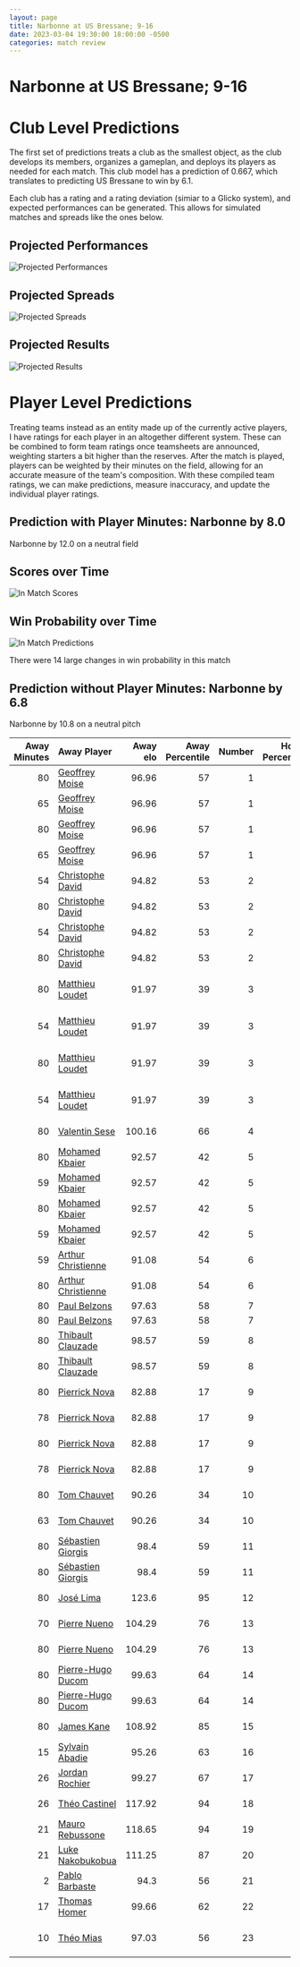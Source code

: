 ```yaml
---  
layout: page  
title: Narbonne at US Bressane; 9-16  
date: 2023-03-04 19:30:00 18:00:00 -0500  
categories: match review  
---
```

# Narbonne at US Bressane; 9-16

# Club Level Predictions


The first set of predictions treats a club as the smallest object, as the club develops its members, organizes a gameplan, and deploys its players as needed for each match. This club model has a prediction of 0.667, which translates to predicting US Bressane to win by 6.1.

Each club has a rating and a rating deviation (simiar to a Glicko system), and expected performances can be generated. This allows for simulated matches and spreads like the ones below.
## Projected Performances


![Projected Performances](plots/performances_2023-03-04-USBressane-Narbonne.png)
## Projected Spreads


![Projected Spreads](plots/spreads_2023-03-04-USBressane-Narbonne.png)
## Projected Results


![Projected Results](plots/resultbar_2023-03-04-USBressane-Narbonne.png)
# Player Level Predictions


Treating teams instead as an entity made up of the currently active players, I have ratings for each player in an altogether different system. These can be combined to form team ratings once teamsheets are announced, weighting starters a bit higher than the reserves. After the match is played, players can be weighted by their minutes on the field, allowing for an accurate measure of the team's composition. With these compiled team ratings, we can make predictions, measure inaccuracy, and update the individual player ratings.
## Prediction with Player Minutes: Narbonne by 8.0


Narbonne by 12.0 on a neutral field
## Scores over Time


![In Match Scores](plots/recap_scores_2023-03-04-USBressane-Narbonne.png)
## Win Probability over Time


![In Match Predictions](plots/recap_prob_2023-03-04-USBressane-Narbonne.png)

There were 14 large changes in win probability in this match
## Prediction without Player Minutes: Narbonne by 6.8


Narbonne by 10.8 on a neutral pitch



|   Away Minutes | Away Player                                                         |   Away elo |   Away Percentile |   Number |   Home Percentile |   Home elo | Home Player                                                                       |   Home Minutes |
|---------------:|:--------------------------------------------------------------------|-----------:|------------------:|---------:|------------------:|-----------:|:----------------------------------------------------------------------------------|---------------:|
|             80 | [Geoffrey Moise](..//playerfiles//GeoffreyMoise_cleaned.md)         |      96.96 |                57 |        1 |                11 |      75.9  | [Vazha Kapanadze](..//playerfiles//VazhaKapanadze_cleaned.md)                     |             80 |
|             65 | [Geoffrey Moise](..//playerfiles//GeoffreyMoise_cleaned.md)         |      96.96 |                57 |        1 |                11 |      75.9  | [Vazha Kapanadze](..//playerfiles//VazhaKapanadze_cleaned.md)                     |             80 |
|             80 | [Geoffrey Moise](..//playerfiles//GeoffreyMoise_cleaned.md)         |      96.96 |                57 |        1 |                11 |      75.9  | [Vazha Kapanadze](..//playerfiles//VazhaKapanadze_cleaned.md)                     |             63 |
|             65 | [Geoffrey Moise](..//playerfiles//GeoffreyMoise_cleaned.md)         |      96.96 |                57 |        1 |                11 |      75.9  | [Vazha Kapanadze](..//playerfiles//VazhaKapanadze_cleaned.md)                     |             63 |
|             54 | [Christophe David](..//playerfiles//ChristopheDavid_cleaned.md)     |      94.82 |                53 |        2 |                17 |      85.13 | [Clément Jullien](..//playerfiles//ClémentJullien_cleaned.md)                     |             52 |
|             80 | [Christophe David](..//playerfiles//ChristopheDavid_cleaned.md)     |      94.82 |                53 |        2 |                17 |      85.13 | [Clément Jullien](..//playerfiles//ClémentJullien_cleaned.md)                     |             52 |
|             54 | [Christophe David](..//playerfiles//ChristopheDavid_cleaned.md)     |      94.82 |                53 |        2 |                17 |      85.13 | [Clément Jullien](..//playerfiles//ClémentJullien_cleaned.md)                     |             80 |
|             80 | [Christophe David](..//playerfiles//ChristopheDavid_cleaned.md)     |      94.82 |                53 |        2 |                17 |      85.13 | [Clément Jullien](..//playerfiles//ClémentJullien_cleaned.md)                     |             80 |
|             80 | [Matthieu Loudet](..//playerfiles//MatthieuLoudet_cleaned.md)       |      91.97 |                39 |        3 |                16 |      83.78 | [Willem Johannes Harmse](..//playerfiles//WillemJohannesHarmse_cleaned.md)        |             80 |
|             54 | [Matthieu Loudet](..//playerfiles//MatthieuLoudet_cleaned.md)       |      91.97 |                39 |        3 |                16 |      83.78 | [Willem Johannes Harmse](..//playerfiles//WillemJohannesHarmse_cleaned.md)        |             80 |
|             80 | [Matthieu Loudet](..//playerfiles//MatthieuLoudet_cleaned.md)       |      91.97 |                39 |        3 |                16 |      83.78 | [Willem Johannes Harmse](..//playerfiles//WillemJohannesHarmse_cleaned.md)        |             25 |
|             54 | [Matthieu Loudet](..//playerfiles//MatthieuLoudet_cleaned.md)       |      91.97 |                39 |        3 |                16 |      83.78 | [Willem Johannes Harmse](..//playerfiles//WillemJohannesHarmse_cleaned.md)        |             25 |
|             80 | [Valentin Sese](..//playerfiles//ValentinSese_cleaned.md)           |     100.16 |                66 |        4 |                77 |     105.69 | [Koen Bloemen](..//playerfiles//KoenBloemen_cleaned.md)                           |             80 |
|             80 | [Mohamed Kbaier](..//playerfiles//MohamedKbaier_cleaned.md)         |      92.57 |                42 |        5 |                31 |      89.35 | [Monty Leverstein](..//playerfiles//MontyLeverstein_cleaned.md)                   |             80 |
|             59 | [Mohamed Kbaier](..//playerfiles//MohamedKbaier_cleaned.md)         |      92.57 |                42 |        5 |                31 |      89.35 | [Monty Leverstein](..//playerfiles//MontyLeverstein_cleaned.md)                   |             75 |
|             80 | [Mohamed Kbaier](..//playerfiles//MohamedKbaier_cleaned.md)         |      92.57 |                42 |        5 |                31 |      89.35 | [Monty Leverstein](..//playerfiles//MontyLeverstein_cleaned.md)                   |             75 |
|             59 | [Mohamed Kbaier](..//playerfiles//MohamedKbaier_cleaned.md)         |      92.57 |                42 |        5 |                31 |      89.35 | [Monty Leverstein](..//playerfiles//MontyLeverstein_cleaned.md)                   |             80 |
|             59 | [Arthur Christienne](..//playerfiles//ArthurChristienne_cleaned.md) |      91.08 |                54 |        6 |                96 |     128.17 | [Lucas Lyons](..//playerfiles//LucasLyons_cleaned.md)                             |             80 |
|             80 | [Arthur Christienne](..//playerfiles//ArthurChristienne_cleaned.md) |      91.08 |                54 |        6 |                96 |     128.17 | [Lucas Lyons](..//playerfiles//LucasLyons_cleaned.md)                             |             80 |
|             80 | [Paul Belzons](..//playerfiles//PaulBelzons_cleaned.md)             |      97.63 |                58 |        7 |                11 |      80.03 | [Loïc Baradel](..//playerfiles//LoïcBaradel_cleaned.md)                           |             54 |
|             80 | [Paul Belzons](..//playerfiles//PaulBelzons_cleaned.md)             |      97.63 |                58 |        7 |                11 |      80.03 | [Loïc Baradel](..//playerfiles//LoïcBaradel_cleaned.md)                           |             80 |
|             80 | [Thibault Clauzade](..//playerfiles//ThibaultClauzade_cleaned.md)   |      98.57 |                59 |        8 |                73 |     103.56 | [Wael May](..//playerfiles//WaelMay_cleaned.md)                                   |             80 |
|             80 | [Thibault Clauzade](..//playerfiles//ThibaultClauzade_cleaned.md)   |      98.57 |                59 |        8 |                73 |     103.56 | [Wael May](..//playerfiles//WaelMay_cleaned.md)                                   |             63 |
|             80 | [Pierrick Nova](..//playerfiles//PierrickNova_cleaned.md)           |      82.88 |                17 |        9 |                16 |      79.73 | [Robin Graulle](..//playerfiles//RobinGraulle_cleaned.md)                         |             80 |
|             78 | [Pierrick Nova](..//playerfiles//PierrickNova_cleaned.md)           |      82.88 |                17 |        9 |                16 |      79.73 | [Robin Graulle](..//playerfiles//RobinGraulle_cleaned.md)                         |             80 |
|             80 | [Pierrick Nova](..//playerfiles//PierrickNova_cleaned.md)           |      82.88 |                17 |        9 |                16 |      79.73 | [Robin Graulle](..//playerfiles//RobinGraulle_cleaned.md)                         |             74 |
|             78 | [Pierrick Nova](..//playerfiles//PierrickNova_cleaned.md)           |      82.88 |                17 |        9 |                16 |      79.73 | [Robin Graulle](..//playerfiles//RobinGraulle_cleaned.md)                         |             74 |
|             80 | [Tom Chauvet](..//playerfiles//TomChauvet_cleaned.md)               |      90.26 |                34 |       10 |                14 |      79.36 | [Christian Lacombe](..//playerfiles//ChristianLacombe_cleaned.md)                 |             80 |
|             63 | [Tom Chauvet](..//playerfiles//TomChauvet_cleaned.md)               |      90.26 |                34 |       10 |                14 |      79.36 | [Christian Lacombe](..//playerfiles//ChristianLacombe_cleaned.md)                 |             80 |
|             80 | [Sébastien Giorgis](..//playerfiles//SébastienGiorgis_cleaned.md)   |      98.4  |                59 |       11 |                31 |      87.84 | [Thibaut Perrette](..//playerfiles//ThibautPerrette_cleaned.md)                   |             80 |
|             80 | [Sébastien Giorgis](..//playerfiles//SébastienGiorgis_cleaned.md)   |      98.4  |                59 |       11 |                27 |      87.89 | [Élie De Fleurian](..//playerfiles//ÉlieDeFleurian_cleaned.md)                    |             80 |
|             80 | [José Lima](..//playerfiles//JoséLima_cleaned.md)                   |     123.6  |                95 |       12 |                12 |      78.75 | [Maile Mamao](..//playerfiles//MaileMamao_cleaned.md)                             |             80 |
|             70 | [Pierre Nueno](..//playerfiles//PierreNueno_cleaned.md)             |     104.29 |                76 |       13 |                14 |      80.54 | [Benjamin Doy](..//playerfiles//BenjaminDoy_cleaned.md)                           |             80 |
|             80 | [Pierre Nueno](..//playerfiles//PierreNueno_cleaned.md)             |     104.29 |                76 |       13 |                14 |      80.54 | [Benjamin Doy](..//playerfiles//BenjaminDoy_cleaned.md)                           |             80 |
|             80 | [Pierre-Hugo Ducom](..//playerfiles//Pierre-HugoDucom_cleaned.md)   |      99.63 |                64 |       14 |                31 |      87.84 | [Thibaut Perrette](..//playerfiles//ThibautPerrette_cleaned.md)                   |             40 |
|             80 | [Pierre-Hugo Ducom](..//playerfiles//Pierre-HugoDucom_cleaned.md)   |      99.63 |                64 |       14 |                27 |      87.89 | [Élie De Fleurian](..//playerfiles//ÉlieDeFleurian_cleaned.md)                    |             80 |
|             80 | [James Kane](..//playerfiles//JamesKane_cleaned.md)                 |     108.92 |                85 |       15 |                27 |      85.42 | [Audric Sanlaville](..//playerfiles//AudricSanlaville_cleaned.md)                 |             80 |
|             15 | [Sylvain Abadie](..//playerfiles//SylvainAbadie_cleaned.md)         |      95.26 |                63 |       16 |                88 |     111.25 | [Quentin Drancourt](..//playerfiles//QuentinDrancourt_cleaned.md)                 |             17 |
|             26 | [Jordan Rochier](..//playerfiles//JordanRochier_cleaned.md)         |      99.27 |                67 |       17 |                32 |      89.67 | [Sione Anga'aelangi](..//playerfiles//SioneAnga'aelangi_cleaned.md)               |             28 |
|             26 | [Théo Castinel](..//playerfiles//ThéoCastinel_cleaned.md)           |     117.92 |                94 |       18 |                 4 |      66.11 | [Zauri Tevdorashvili](..//playerfiles//ZauriTevdorashvili_cleaned.md)             |             55 |
|             21 | [Mauro Rebussone](..//playerfiles//MauroRebussone_cleaned.md)       |     118.65 |                94 |       19 |                83 |     108.48 | [Thomas Déliance](..//playerfiles//ThomasDéliance_cleaned.md)                     |              5 |
|             21 | [Luke Nakobukobua](..//playerfiles//LukeNakobukobua_cleaned.md)     |     111.25 |                87 |       20 |                54 |      97.39 | [TJ Ioane](..//playerfiles//TJIoane_cleaned.md)                                   |             17 |
|              2 | [Pablo Barbaste](..//playerfiles//PabloBarbaste_cleaned.md)         |      94.3  |                56 |       21 |                27 |      82.03 | [Nicolas Tachat](..//playerfiles//NicolasTachat_cleaned.md)                       |             26 |
|             17 | [Thomas Homer](..//playerfiles//ThomasHomer_cleaned.md)             |      99.66 |                62 |       22 |                96 |     118.35 | [Nicolas Faure](..//playerfiles//NicolasFaure_cleaned.md)                         |              6 |
|             10 | [Théo Mias](..//playerfiles//ThéoMias_cleaned.md)                   |      97.03 |                56 |       23 |                94 |     118.62 | [Parataiso Silafai-Lea'ana](..//playerfiles//ParataisoSilafai-Lea'ana_cleaned.md) |             40 |


